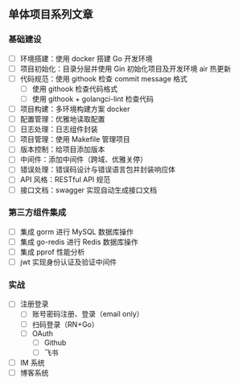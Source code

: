 ## 单体项目系列文章

### 基础建设
- [ ] 环境搭建：使用 docker 搭建 Go 开发环境
- [ ] 项目初始化：目录分层并使用 Gin 初始化项目及开发环境 air 热更新
- [ ] 代码规范：使用 githook 检查 commit message 格式
  - [ ] 使用 githook 检查代码格式
  - [ ] 使用 githook + golangci-lint 检查代码
- [ ] 项目构建：多环境构建方案 docker
- [ ] 配置管理：优雅地读取配置
- [ ] 日志处理：日志组件封装
- [ ] 项目管理：使用 Makefile 管理项目
- [ ] 版本控制：给项目添加版本
- [ ] 中间件：添加中间件（跨域、优雅关停）
- [ ] 错误处理：错误码设计与错误语言包并封装响应体
- [ ] API 风格：RESTful API 规范
- [ ] 接口文档：swagger 实现自动生成接口文档

### 第三方组件集成
- [ ] 集成 gorm 进行 MySQL 数据库操作
- [ ] 集成 go-redis 进行 Redis 数据库操作
- [ ] 集成 pprof 性能分析
- [ ] jwt 实现身份认证及验证中间件

### 实战
- [ ] 注册登录
  - [ ] 账号密码注册、登录（email only）
  - [ ] 扫码登录（RN+Go）
  - [ ] OAuth
    - [ ] Github
    - [ ] 飞书
- [ ] IM 系统
- [ ] 博客系统